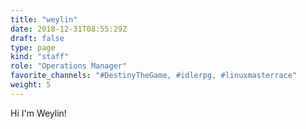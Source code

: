 ```yaml
---
title: "weylin"
date: 2018-12-31T08:55:29Z
draft: false
type: page
kind: "staff"
role: "Operations Manager"
favorite_channels: "#DestinyTheGame, #idlerpg, #linuxmasterrace"
weight: 5
---
```


Hi I'm Weylin!
